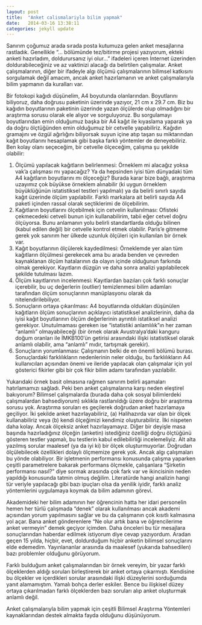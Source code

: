 ```yaml
---
layout: post
title:  "Anket calismalariyla bilim yapmak"
date:   2014-03-16 13:38:11
categories: jekyll update
---
```


Sanırım çoğumuz arada sırada posta kutumuza gelen anket mesajlarına rastladık. Genellikle “… bölümünde tez/bitirme projesi yazıyorum, ekteki anketi hazırladım, doldurursanız iyi olur…” ifadeleri içeren Internet üzerinden doldurabileceğiniz ve az vaktinizi alacağı da belirtilen çalışmalar. Anket çalışmalarının, diğer bir ifadeyle algı ölçümü çalışmalarının bilimsel katkısını sorgulamak değil amacım, ancak anket hazırlamanın ve anket çalışmalarıyla bilim yapmanın da kuralları var.

Bir fotokopi kağıdı düşünelim, A4 boyutunda olanlarından. Boyutlarını biliyoruz, daha doğrusu paketinin üzerinde yazıyor, 21 cm x 29.7 cm. Biz bu kağıdın boyutlarının paketinin üzerinde yazan ölçülerde olup olmadığını bir araştırma sorusu olarak ele alıyor ve sorguluyoruz. Bu sorgulamayı boyutlarından emin olduğumuz başka bir A4 kağıt ile kıyaslama yaparak ya da doğru ölçtüğünden emin olduğumuz bir cetvelle yapabiliriz. Kağıdın gramajını ve özgül ağırlığını biliyorsak suyun içine atıp taşan su miktarından kağıt boyutlarını hesaplamak gibi başka farklı yöntemler de deneyebiliriz. Ben kolay olanı seçeceğim, bir cetvelle ölçeceğim, çalışma şu şekilde olabilir:

1. Ölçümü yapılacak kağıtların belirlenmesi: Örneklem mi alacağız yoksa vak’a çalışması mı yapacağız? Ya da hepsinden iyisi tüm dünyadaki tüm A4 kağıtların boyutlarını mı ölçeceğiz? Burada karar bize bağlı, araştırma uzayımız çok büyükse örneklem alınabilir (ki uygun örneklem büyüklüğünün istatistiksel testleri yapılmalı) ya da belirli sınırlı sayıda kağıt üzerinde ölçüm yapılabilir. Farklı markalara ait belirli sayıda A4 paketi içinden rassal olarak seçtiklerimi de ölçebilirim.
2. Kağıtların boyutlarını ölçebilmek için cetvelin kullanılması: Ofisteki çekmecedeki cetveli bunun için kullanabilirim, tabii eğer cetvel doğru ölçüyorsa. Bunu anlamanın yolu belirli standartlarda olduğu bilinen (kabul edilen değil) bir cetvelle kontrol etmek olabilir. Paris’e gitmeme gerek yok sanırım her ülkede uzunluk ölçüleri için kullanılan bir örnek var.
3. Kağıt boyutlarının ölçülerek kaydedilmesi: Örneklemde yer alan tüm kağıtların ölçülmesi gerekecek ama bu arada benden ve çevreden kaynaklanan ölçüm hatalarının da olayın içinde olduğunun farkında olmak gerekiyor. Kayıtların düzgün ve daha sonra analizi yapılabilecek şekilde tutulması lazım.
4. Ölçüm kayıtlarının incelenmesi: Kayıtlardan bazıları çok farklı sonuçlar içerebilir, bu uç değerlerin (outlier) temizlenmesi bilim adamları tarafından ölçüm sonuçlarının manüplasyonu olarak da nitelendirilebiliyor.
5. Sonuçların ortaya çıkarılması: A4 boyutlarında oldukları düşünülen kağıtların ölçüm sonuçlarının açıklayıcı istatistiksel analizlerinin, daha da iyisi kağıt boyutlarının ölçüm değerlerinin ayrıntılı istatiksel analizi gerekiyor. Unutulmaması gereken ise “istatistiki anlamlılık”ın her zaman “anlamlı” olmayabileceği (bir örnek olarak Avustralya’daki kanguru doğum oranları ile İMKB100′ün getirisi arasındaki ilişki istatistiksel olarak anlamlı olabilir, ama “anlamlı” mıdır, tartışmak gerekir).
6. Sonuçların yorumlanması: Çalışmanın belki de en önemli bölümü burası. Sonuçlardaki farklılıkların nedenlerinin neler olduğu, bu farklılıkların A4 kullanıcıları açısından önemi ve ileride yapılacak olan çalışmalar için yol gösterici fikirler gibi bir çok fikir bilim adamı tarafından yazılabilir.

Yukarıdaki örnek basit olmasına rağmen sanırım belirli aşamaları hatırlamamızı sağladı. Peki ben anket çalışmalarına karşı neden eleştirel bakıyorum? Bilimsel çalışmalarda (burada daha çok sosyal bilimlerdeki çalışmalardan bahsediyorum) sıklıkla rastlanıldığı üzere doğru bir araştırma sorusu yok. Araştırma soruları es geçilerek doğrudan anket hazırlamaya geçiliyor. İki şekilde anket hazırlayabiliriz, (a) Halihazırda var olan bir ölçek kullanabiliriz veya (b) kendi ölçeğimizi kendimiz oluşturabiliriz. İlki nispeten daha kolay. Ancak ölçeksiz anket hazırlayamayız. Diğer bir deyişle masa başında hazırladığınız ölçeğin (anketin) istediğiniz özelliği doğru ölçtüğünü gösteren testler yapmalı, bu testlerin kabul edilebilirliği incelemeliyiz. Alt alta yazılmış sorular maalesef (ya da iyi ki) bir ölçek oluşturmuyorlar. Doğrudan ölçülebilecek özellikleri dolaylı ölçmemize gerek yok. Ancak algı çalışmaları bu yönde olabiliyor. Bir işletmenin performansı konusunda çalışma yaparken çeşitli parametrelere bakarak performans ölçmekle, çalışanlara “Şirketin performansı nasıl?” diye sormak arasında çok fark var ve ikincisinin neden yapıldığı konusunda tatmin olmuş değilim. Literatürde hangi analizin hangi tür veriyle yapılacağı gibi bazı ipuçları olsa da yenilik iyidir, farklı analiz yöntemlerini uygulamaya koymak da bilim adamının görevi.

Akademideki her bilim adamının her öğrencinin hatta her idari personelin hemen her türlü çalışmada “denek” olarak kullanılması ancak akademi açısından yorum yapılmasını sağlar ve bu da çalışmanın çok kısıtlı kalmasına yol açar. Bana anket gönderenlere “Ne olur artık bana ve öğrencilerime anket vermeyin” demek geçiyor içimden. Daha önceleri bu tür mesajlara sonuçlarından haberdar edilmek istiyorum diye cevap yazıyordum. Aradan geçen 15 yılda, hiçbir, evet, doldurduğum hiçbir anketin bilimsel sonuçlarını elde edemedim. Yayınlananlar arasında da maalesef (yukarıda bahsedilen) bazı problemler olduğunu görüyorum.

Farklı bulduğum anket çalışmalarından bir örnek vereyim, bir yazar farklı ölçeklerden aldığı soruları birleştirerek bir anket ortaya çıkarmıştı. Kendisine bu ölçekler ve içerdikleri sorular arasındaki ilişki düzeylerini sorduğumda yanıt alamamıştım. Yamalı bohça derler eskiler. Bence bu ilişkisel düzey ortaya çıkarılmadan farklı ölçeklerden bazı soruları alıp anket oluşturmak anlamlı değil.

Anket çalışmalarıyla bilim yapmak için çeşitli Bilimsel Araştırma Yöntemleri kaynaklarından destek almakta fayda olduğunu düşünüyorum.